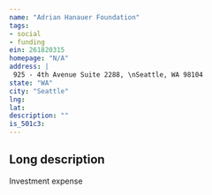 ```yaml
---
name: "Adrian Hanauer Foundation"
tags:
- social
- funding
ein: 261820315
homepage: "N/A"
address: |
 925 - 4th Avenue Suite 2288, \nSeattle, WA 98104
state: "WA"
city: "Seattle"
lng: 
lat: 
description: ""
is_501c3: 
---
```


## Long description

Investment expense
